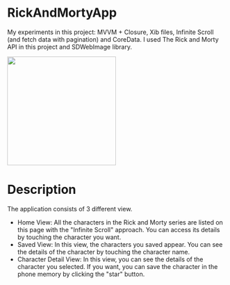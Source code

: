 # RickAndMortyApp
My experiments in this project: MVVM + Closure, Xib files, Infinite Scroll (and fetch data with pagination) and CoreData. 
I used The Rick and Morty API in this project and SDWebImage library.

<img src="https://user-images.githubusercontent.com/28826993/161758661-ac265acf-8669-409e-b722-549f3ba3c8ee.gif" width="250">

# Description

The application consists of 3 different view.
- Home View: All the characters in the Rick and Morty series are listed on this page with the "Infinite Scroll" approach. You can access its details by touching the character you want.
- Saved View: In this view, the characters you saved appear. You can see the details of the character by touching the character name.
- Character Detail View: In this view, you can see the details of the character you selected. If you want, you can save the character in the phone memory by clicking the "star" button.



